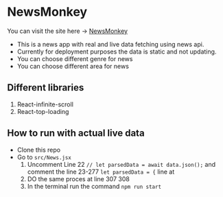 # NewsMonkey

You can visit the site here -> [NewsMonkey]( )

- This is a news app with real and live data fetching using news api. 
- Currently for deployment purposes the data is static and not updating.
- You can choose different genre for news
- You can choose different area for news


## Different libraries
  1. React-infinite-scroll
  2. React-top-loading


## How to run with actual live data
- Clone this repo
- Go to `src/News.jsx` 
  1. Uncomment Line 22 `// let parsedData = await data.json();` and comment the line 23-277 `let parsedData = {` line at
  2. DO the same proces at line 307 308
  3. In the terminal run the command `npm run start`

